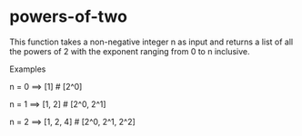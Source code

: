 # powers-of-two
This function  takes a non-negative integer n as input and returns a list of all the powers of 2 with the exponent ranging from 0 to n inclusive.

Examples

n = 0  ==> [1]        # [2^0]

n = 1  ==> [1, 2]     # [2^0, 2^1]

n = 2  ==> [1, 2, 4]  # [2^0, 2^1, 2^2]
